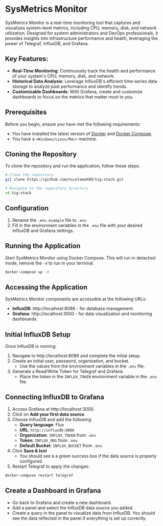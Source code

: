# SysMetrics Monitor
SysMetrics Monitor is a real-time monitoring tool that captures and visualizes system-level metrics, including CPU, memory, disk, and network utilization. Designed for system administrators and DevOps professionals, it provides insights into infrastructure performance and health, leveraging the power of Telegraf, InfluxDB, and Grafana.

## Key Features:
- **Real-Time Monitoring**: Continuously track the health and performance of your system's CPU, memory, disk, and network.
- **Historical Data Analysis**: Leverage InfluxDB's efficient time-series data storage to analyze past performance and identify trends.
- **Customizable Dashboards**: With Grafana, create and customize dashboards to focus on the metrics that matter most to you.

## Prerequisites

Before you begin, ensure you have met the following requirements:
* You have installed the latest version of [Docker](https://docs.docker.com/get-docker/) and [Docker Compose](https://docs.docker.com/compose/install/).
* You have a `<Windows/Linux/Mac>` machine.


## Cloning the Repository

To clone the repository and run the application, follow these steps:

```bash
# Clone the repository
git clone https://github.com/nicolemah99/tig-stack.git

# Navigate to the repository directory
cd tig-stack
```
## Configuration
1. Rename the `.env.example` file to `.env`
2. Fill in the environment variables in the `.env` file with your desired InfluxDB and Grafana settings.

## Running the Application
Start SysMetrics Monitor using Docker Compose. This will run in detached mode, remove the `-d` to run in your terminal.
```bash
docker-compose up -d
```

## Accessing the Application
SysMetrics Monitor components are accessible at the following URLs:

- **InfluxDB**: http://localhost:8086 - for database management.
- **Grafana**: http://localhost:3000 - for data visualization and monitoring dashboards.

## Initial InfluxDB Setup
Once InfluxDB is running:

1. Navigate to http://localhost:8086 and complete the initial setup.
2. Create an initial user, password, organization, and bucket.
    - Use the values from the environment variables in the `.env` file.
3. Generate a Read/Write Token for Telegraf and Grafana.
    - Place the token in the `INFLUX_TOKEN` environment variable in the `.env` file.

## Connecting InfluxDB to Grafana
1. Access Grafana at http://localhost:3000.
2. Click on **Add your first data source**
3. Choose InfluxDB and add the following:
    - **Query language**: Flux
    - **URL**: `http://influxdb:8086`
    - **Organization**: `INFLUX_TOKEN` from `.env`
    - **Token**: `INFLUX_ORG` from `.env`
    - **Default Bucket**: `INFLUX_BUCKET` from `.env`
4. Click **Save & test** 
    - You should see a a green success box if the data source is properly configured.
5. Restart Telegraf to apply the changes:
```bash
docker-compose restart telegraf
```

## Create a Dashboard in Grafana
- Go back to Grafana and create a new dashboard.
- Add a panel and select the InfluxDB data source you added.
- Create a query in the panel to visualize data from InfluxDB. You should see the data reflected in the panel if everything is set up correctly.